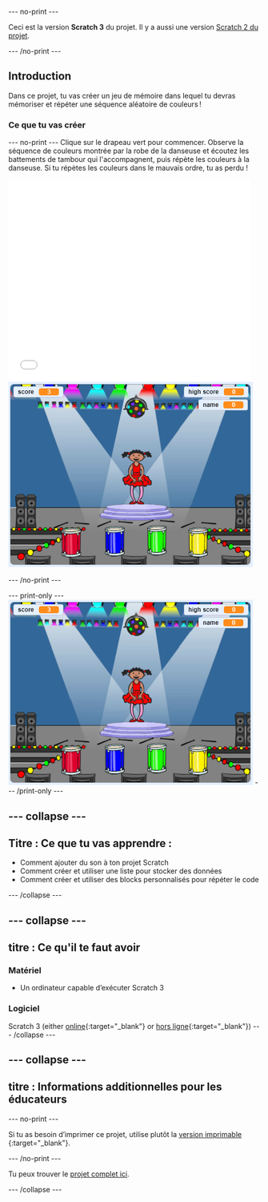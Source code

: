 \--- no-print \---

Ceci est la version **Scratch 3** du projet. Il y a aussi une version [Scratch 2 du projet](https://projects.raspberrypi.org/en/projects/memory-scratch2).

\--- /no-print \---

## Introduction

Dans ce projet, tu vas créer un jeu de mémoire dans lequel tu devras mémoriser et répéter une séquence aléatoire de couleurs !

### Ce que tu vas créer

\--- no-print \--- Clique sur le drapeau vert pour commencer. Observe la séquence de couleurs montrée par la robe de la danseuse et écoutez les battements de tambour qui l'accompagnent, puis répète les couleurs à la danseuse. Si tu répètes les couleurs dans le mauvais ordre, tu as perdu !

<div class="scratch-preview">
  <iframe allowtransparency="true" width="485" height="402" src="//scratch.mit.edu/projects/embed/284452634/?autostart=false" frameborder="0" allowfullscreen scrolling="no" mark="crwd-mark"></iframe> <img src="images/screenshot.png" />
</div>

\--- /no-print \---

\--- print-only \--- ![screenshot of finished game](images/screenshot.png) \--- /print-only \---

## \--- collapse \---

## Titre : Ce que tu vas apprendre :

+ Comment ajouter du son à ton projet Scratch
+ Comment créer et utiliser une liste pour stocker des données
+ Comment créer et utiliser des blocks personnalisés pour répéter le code

\--- /collapse \---

## \--- collapse \---

## titre : Ce qu'il te faut avoir

### Matériel

+ Un ordinateur capable d’exécuter Scratch 3

### Logiciel

Scratch 3 (either [online](https://rpf.io/scratchon){:target="_blank"} or [hors ligne](https://rpf.io/scratchoff){:target="_blank"}) \--- /collapse \---

## \--- collapse \---

## titre : Informations additionnelles pour les éducateurs

\--- no-print \---

Si tu as besoin d’imprimer ce projet, utilise plutôt la [ version imprimable ](https://projects.raspberrypi.org/en/projects/memory/print) {:target="_blank"}.

\--- /no-print \---

Tu peux trouver le [projet complet ici](http://rpf.io/p/en/memory-get).

\--- /collapse \---